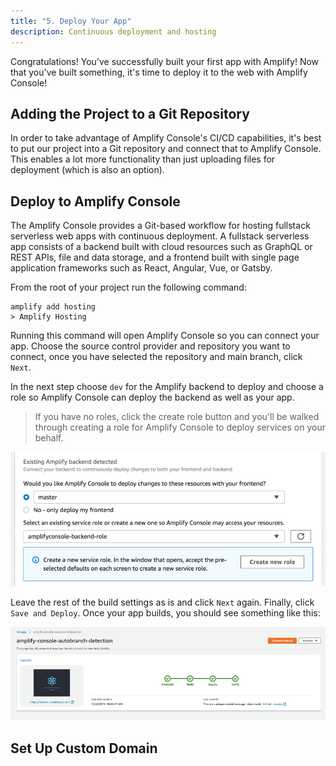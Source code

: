 ```yaml
---
title: "5. Deploy Your App"
description: Continuous deployment and hosting
---
```


Congratulations! You've successfully built your first app with Amplify! Now that you've built something, it's time to deploy it to the web with Amplify Console!

## Adding the Project to a Git Repository

In order to take advantage of Amplify Console's CI/CD capabilities, it's best to put our project into a Git repository and connect that to Amplify Console. This enables a lot more functionality than just uploading files for deployment (which is also an option).

## Deploy to Amplify Console

The Amplify Console provides a Git-based workflow for hosting fullstack serverless web apps with continuous deployment. A fullstack serverless app consists of a backend built with cloud resources such as GraphQL or REST APIs, file and data storage, and a frontend built with single page application frameworks such as React, Angular, Vue, or Gatsby.

From the root of your project run the following command:

```
amplify add hosting
> Amplify Hosting
```

Running this command will open Amplify Console so you can connect your app. Choose the source control provider and repository you want to connect, once you have selected the repository and main branch, click `Next`.

In the next step choose `dev` for the Amplify backend to deploy and choose a role so Amplify Console can deploy the backend as well as your app.

> If you have no roles, click the create role button and you'll be walked through creating a role for Amplify Console to deploy services on your behalf.

![select environment and role](./create-role.jpg)

Leave the rest of the build settings as is and click `Next` again. Finally, click `Save and Deploy`. Once your app builds, you should see something like this:

![select environment and role](./amplify-console-project-example.png)

## Set Up Custom Domain
